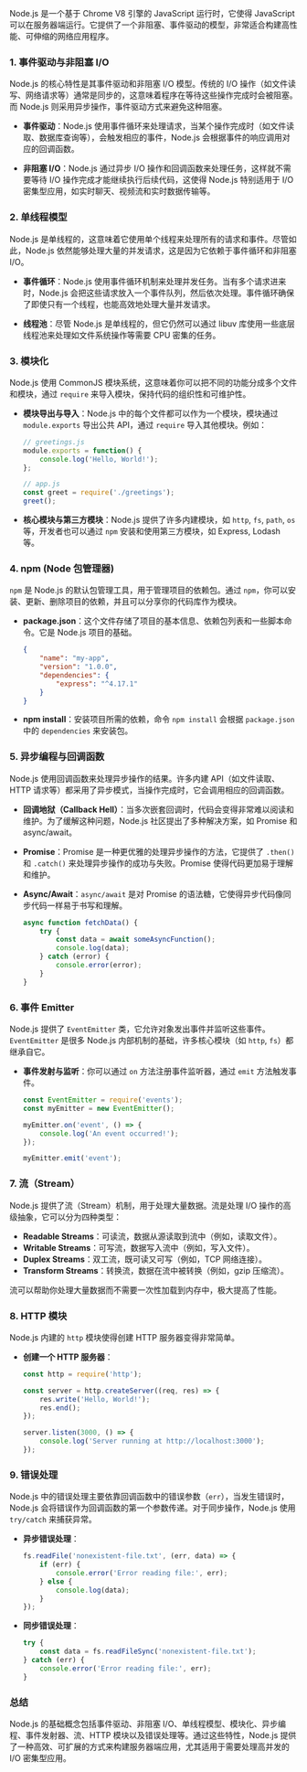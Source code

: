 Node.js 是一个基于 Chrome V8 引擎的 JavaScript 运行时，它使得 JavaScript 可以在服务器端运行。它提供了一个非阻塞、事件驱动的模型，非常适合构建高性能、可伸缩的网络应用程序。

### 1. **事件驱动与非阻塞 I/O**
Node.js 的核心特性是其事件驱动和非阻塞 I/O 模型。传统的 I/O 操作（如文件读写、网络请求等）通常是同步的，这意味着程序在等待这些操作完成时会被阻塞。而 Node.js 则采用异步操作，事件驱动方式来避免这种阻塞。

- **事件驱动**：Node.js 使用事件循环来处理请求，当某个操作完成时（如文件读取、数据库查询等），会触发相应的事件，Node.js 会根据事件的响应调用对应的回调函数。
  
- **非阻塞 I/O**：Node.js 通过异步 I/O 操作和回调函数来处理任务，这样就不需要等待 I/O 操作完成才能继续执行后续代码，这使得 Node.js 特别适用于 I/O 密集型应用，如实时聊天、视频流和实时数据传输等。

### 2. **单线程模型**
Node.js 是单线程的，这意味着它使用单个线程来处理所有的请求和事件。尽管如此，Node.js 依然能够处理大量的并发请求，这是因为它依赖于事件循环和非阻塞 I/O。

- **事件循环**：Node.js 使用事件循环机制来处理并发任务。当有多个请求进来时，Node.js 会把这些请求放入一个事件队列，然后依次处理。事件循环确保了即使只有一个线程，也能高效地处理大量并发请求。

- **线程池**：尽管 Node.js 是单线程的，但它仍然可以通过 libuv 库使用一些底层线程池来处理如文件系统操作等需要 CPU 密集的任务。

### 3. **模块化**
Node.js 使用 CommonJS 模块系统，这意味着你可以把不同的功能分成多个文件和模块，通过 `require` 来导入模块，保持代码的组织性和可维护性。

- **模块导出与导入**：Node.js 中的每个文件都可以作为一个模块，模块通过 `module.exports` 导出公共 API，通过 `require` 导入其他模块。例如：

  ```javascript
  // greetings.js
  module.exports = function() {
      console.log('Hello, World!');
  };

  // app.js
  const greet = require('./greetings');
  greet();
  ```

- **核心模块与第三方模块**：Node.js 提供了许多内建模块，如 `http`, `fs`, `path`, `os` 等，开发者也可以通过 `npm` 安装和使用第三方模块，如 Express, Lodash 等。

### 4. **npm (Node 包管理器)**
`npm` 是 Node.js 的默认包管理工具，用于管理项目的依赖包。通过 `npm`，你可以安装、更新、删除项目的依赖，并且可以分享你的代码库作为模块。

- **package.json**：这个文件存储了项目的基本信息、依赖包列表和一些脚本命令。它是 Node.js 项目的基础。

  ```json
  {
      "name": "my-app",
      "version": "1.0.0",
      "dependencies": {
          "express": "^4.17.1"
      }
  }
  ```

- **npm install**：安装项目所需的依赖，命令 `npm install` 会根据 `package.json` 中的 `dependencies` 来安装包。

### 5. **异步编程与回调函数**
Node.js 使用回调函数来处理异步操作的结果。许多内建 API（如文件读取、HTTP 请求等）都采用了异步模式，当操作完成时，它会调用相应的回调函数。

- **回调地狱（Callback Hell）**：当多次嵌套回调时，代码会变得非常难以阅读和维护。为了缓解这种问题，Node.js 社区提出了多种解决方案，如 Promise 和 async/await。

- **Promise**：Promise 是一种更优雅的处理异步操作的方法，它提供了 `.then()` 和 `.catch()` 来处理异步操作的成功与失败。Promise 使得代码更加易于理解和维护。

- **Async/Await**：`async/await` 是对 Promise 的语法糖，它使得异步代码像同步代码一样易于书写和理解。

  ```javascript
  async function fetchData() {
      try {
          const data = await someAsyncFunction();
          console.log(data);
      } catch (error) {
          console.error(error);
      }
  }
  ```

### 6. **事件 Emitter**
Node.js 提供了 `EventEmitter` 类，它允许对象发出事件并监听这些事件。`EventEmitter` 是很多 Node.js 内部机制的基础，许多核心模块（如 `http`, `fs`）都继承自它。

- **事件发射与监听**：你可以通过 `on` 方法注册事件监听器，通过 `emit` 方法触发事件。

  ```javascript
  const EventEmitter = require('events');
  const myEmitter = new EventEmitter();

  myEmitter.on('event', () => {
      console.log('An event occurred!');
  });

  myEmitter.emit('event');
  ```

### 7. **流（Stream）**
Node.js 提供了流（Stream）机制，用于处理大量数据。流是处理 I/O 操作的高级抽象，它可以分为四种类型：

- **Readable Streams**：可读流，数据从源读取到流中（例如，读取文件）。
- **Writable Streams**：可写流，数据写入流中（例如，写入文件）。
- **Duplex Streams**：双工流，既可读又可写（例如，TCP 网络连接）。
- **Transform Streams**：转换流，数据在流中被转换（例如，gzip 压缩流）。

流可以帮助你处理大量数据而不需要一次性加载到内存中，极大提高了性能。

### 8. **HTTP 模块**
Node.js 内建的 `http` 模块使得创建 HTTP 服务器变得非常简单。

- **创建一个 HTTP 服务器**：

  ```javascript
  const http = require('http');

  const server = http.createServer((req, res) => {
      res.write('Hello, World!');
      res.end();
  });

  server.listen(3000, () => {
      console.log('Server running at http://localhost:3000');
  });
  ```

### 9. **错误处理**
Node.js 中的错误处理主要依靠回调函数中的错误参数（`err`），当发生错误时，Node.js 会将错误作为回调函数的第一个参数传递。对于同步操作，Node.js 使用 `try/catch` 来捕获异常。

- **异步错误处理**：

  ```javascript
  fs.readFile('nonexistent-file.txt', (err, data) => {
      if (err) {
          console.error('Error reading file:', err);
      } else {
          console.log(data);
      }
  });
  ```

- **同步错误处理**：

  ```javascript
  try {
      const data = fs.readFileSync('nonexistent-file.txt');
  } catch (err) {
      console.error('Error reading file:', err);
  }
  ```

### 总结
Node.js 的基础概念包括事件驱动、非阻塞 I/O、单线程模型、模块化、异步编程、事件发射器、流、HTTP 模块以及错误处理等。通过这些特性，Node.js 提供了一种高效、可扩展的方式来构建服务器端应用，尤其适用于需要处理高并发的 I/O 密集型应用。